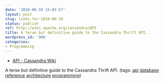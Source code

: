 ```yaml
---
date: '2010-06-19 15:03:57'
layout: post
slug: links-for-2010-06-19
status: publish
ref: http://wiki.apache.org/cassandra/API
title: A terse but definitive guide to the Cassandra Thrift API.
wordpress_id: '906'
categories:
- Programming
---
```


  * [API - Cassandra Wiki](http://wiki.apache.org/cassandra/API)


A terse but definitive guide to the Cassandra Thrift API. (tags: [api](http://delicious.com/eob/api) [database](http://delicious.com/eob/database) [reference](http://delicious.com/eob/reference) [architecture](http://delicious.com/eob/architecture) [programming](http://delicious.com/eob/programming))



